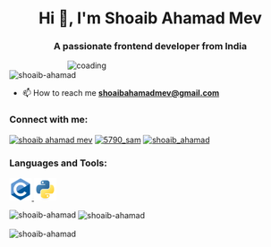 <h1 align="center">Hi 👋, I'm Shoaib Ahamad Mev</h1>
<h3 align="center">A passionate frontend developer from India</h3>
<img align ="right" alt="coading" width="400" src="https://i.pinimg.com/originals/e8/f4/53/e8f453469a3ec97ecd354df465d73913.gif">
<p align="left"> <img src="https://komarev.com/ghpvc/?username=shoaib-ahamad&label=Profile%20views&color=0e75b6&style=flat" alt="shoaib-ahamad" /> </p>

- 📫 How to reach me **shoaibahamadmev@gmail.com**

<h3 align="left">Connect with me:</h3>
<p align="left">
<a href="https://linkedin.com/in/shoaib ahamad mev" target="blank"><img align="center" src="https://raw.githubusercontent.com/rahuldkjain/github-profile-readme-generator/master/src/images/icons/Social/linked-in-alt.svg" alt="shoaib ahamad mev" height="30" width="40" /></a>
<a href="https://instagram.com/mr_ahamad___" target="blank"><img align="center" src="https://raw.githubusercontent.com/rahuldkjain/github-profile-readme-generator/master/src/images/icons/Social/instagram.svg" alt="5790_sam" height="30" width="40" /></a>
<a href="https://www.codechef.com/users/shoaib_ahamad" target="blank"><img align="center" src="https://cdn.jsdelivr.net/npm/simple-icons@3.1.0/icons/codechef.svg" alt="shoaib_ahamad" height="30" width="40" /></a>
</p>

<h3 align="left">Languages and Tools:</h3>
<p align="left"> <a href="https://www.cprogramming.com/" target="_blank" rel="noreferrer"> <img src="https://raw.githubusercontent.com/devicons/devicon/master/icons/c/c-original.svg" alt="c" width="40" height="40"/> </a> <a href="https://www.python.org" target="_blank" rel="noreferrer"> <img src="https://raw.githubusercontent.com/devicons/devicon/master/icons/python/python-original.svg" alt="python" width="40" height="40"/> </a> </p>

<p><img align="left" src="https://github-readme-stats.vercel.app/api/top-langs?username=shoaib-ahamad&show_icons=true&locale=en&layout=compact" alt="shoaib-ahamad" /></p>

<p>&nbsp;<img align="center" src="https://github-readme-stats.vercel.app/api?username=shoaib-ahamad&show_icons=true&locale=en" alt="shoaib-ahamad" /></p>

<p><img align="center" src="https://github-readme-streak-stats.herokuapp.com/?user=shoaib-ahamad&" alt="shoaib-ahamad" /></p>
